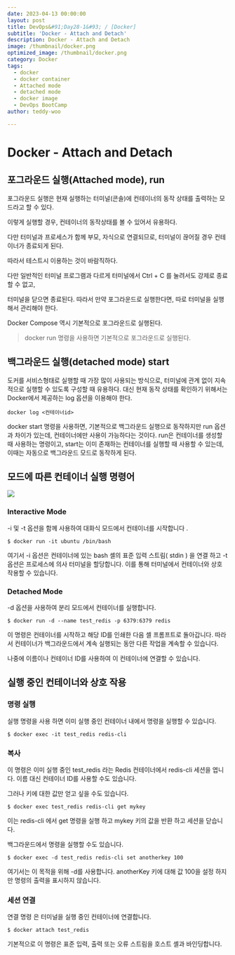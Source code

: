 ```yaml
---
date: 2023-04-13 00:00:00
layout: post
title: DevOps&#91;Day28-1&#93; / [Docker]
subtitle: 'Docker - Attach and Detach'
description: Docker - Attach and Detach
image: /thumbnail/docker.png
optimized_image: /thumbnail/docker.png
category: Docker
tags:
  - docker
  - docker container
  - Attached mode
  - detached mode
  - docker image
  - DevOps BootCamp
author: teddy-woo

---
```


# Docker - Attach and Detach


## 포그라운드 실행(Attached mode), run
포그라운드 실행은 현재 실행하는 터미널(콘솔)에 컨테이너의 동작 상태를 출력하는 모드라고 할 수 있다.

이렇게 실행할 경우, 컨테이너의 동작상태를 볼 수 있어서 유용하다.

다만 터미널과 프로세스가 함께 부모, 자식으로 연결되므로, 터미널이 끊어질 경우 컨테이너가 종료되게 된다.

따라서 테스트시 이용하는 것이 바람직하다.

다만 일반적인 터미널 프로그램과 다르게 터미널에서 Ctrl + C 를 눌려서도 강제로 종료할 수 없고,

터미널을 닫으면 종료된다. 따라서 만약 포그라운드로 실행한다면, 따로 터미널을 실행해서 관리해야 한다.

Docker Compose 역시 기본적으로 포그라운드로 실행된다.

>docker run 명령을 사용하면 기본적으로 포그라운드로 실행된다.

## 백그라운드 실행(detached mode) start
도커를 서비스형태로 실행할 때 가장 많이 사용되는 방식으로, 터미널에 관계 없이 지속적으로 실행할 수 있도록 구성할 때 유용하다. 대신 현재 동작 상태를 확인하기 위해서는 Docker에서 제공하는 log 옵션을 이용해야 한다.
```
docker log <컨테이너id>
```
docker start 명령을 사용하면, 기본적으로 백그라운드 실행으로 동작하지만 run 옵션과 차이가 있는데, 컨테이너에만 사용이 가능하다는 것이다. run은 컨테이너를 생성할 때 사용하는 명령이고, start는 이미 존재하는 컨테이너를 실행할 때 사용할 수 있는데, 이때는 자동으로 백그라운드 모드로 동작하게 된다.

## 모드에 따른 컨테이너 실행 명령어
![](https://velog.velcdn.com/images/arnold_99/post/810834e9-b34f-46e6-ae31-c667e8573ab4/image.png)

### Interactive Mode
-i 및 -t 옵션을 함께 사용하여 대화식 모드에서 컨테이너를 시작합니다 .
```
$ docker run -it ubuntu /bin/bash
```
여기서 -i 옵션은 컨테이너에 있는 bash 셸의 표준 입력 스트림( stdin ) 을 연결 하고 -t 옵션은 프로세스에 의사 터미널을 할당합니다. 이를 통해 터미널에서 컨테이너와 상호 작용할 수 있습니다.

### Detached Mode
-d 옵션을 사용하여 분리 모드에서 컨테이너를 실행합니다.
```
$ docker run -d --name test_redis -p 6379:6379 redis
```
이 명령은 컨테이너를 시작하고 해당 ID를 인쇄한 다음 셸 프롬프트로 돌아갑니다. 따라서 컨테이너가 백그라운드에서 계속 실행되는 동안 다른 작업을 계속할 수 있습니다.

나중에 이름이나 컨테이너 ID를 사용하여 이 컨테이너에 연결할 수 있습니다.

## 실행 중인 컨테이너와 상호 작용
### 명령 실행
실행 명령을 사용 하면 이미 실행 중인 컨테이너 내에서 명령을 실행할 수 있습니다.
```
$ docker exec -it test_redis redis-cli
```
### 복사
이 명령은 이미 실행 중인 test_redis 라는 Redis 컨테이너에서 redis-cli 세션을 엽니다. 이름 대신 컨테이너 ID를 사용할 수도 있습니다.

그러나 키에 대한 값만 얻고 싶을 수도 있습니다.
```
$ docker exec test_redis redis-cli get mykey
```
이는 redis-cli 에서 get 명령을 실행 하고 mykey 키의 값을 반환 하고 세션을 닫습니다.

백그라운드에서 명령을 실행할 수도 있습니다.
```
$ docker exec -d test_redis redis-cli set anotherkey 100
```
여기서는 이 목적을 위해 -d를 사용합니다. anotherKey 키에 대해 값 100을 설정 하지만 명령의 출력을 표시하지 않습니다.

### 세션 연결
연결 명령 은 터미널을 실행 중인 컨테이너에 연결합니다.
```
$ docker attach test_redis
```
기본적으로 이 명령은 표준 입력, 출력 또는 오류 스트림을 호스트 셸과 바인딩합니다.

